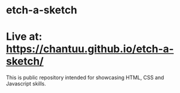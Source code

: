 # etch-a-sketch

# Live at: https://chantuu.github.io/etch-a-sketch/

 This is public repository intended for showcasing HTML, CSS and Javascript skills.
